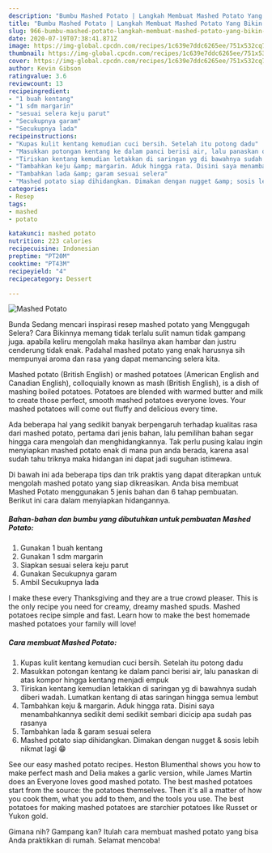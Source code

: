 ```yaml
---
description: "Bumbu Mashed Potato | Langkah Membuat Mashed Potato Yang Bikin Ngiler"
title: "Bumbu Mashed Potato | Langkah Membuat Mashed Potato Yang Bikin Ngiler"
slug: 966-bumbu-mashed-potato-langkah-membuat-mashed-potato-yang-bikin-ngiler
date: 2020-07-19T07:38:41.871Z
image: https://img-global.cpcdn.com/recipes/1c639e7ddc6265ee/751x532cq70/mashed-potato-foto-resep-utama.jpg
thumbnail: https://img-global.cpcdn.com/recipes/1c639e7ddc6265ee/751x532cq70/mashed-potato-foto-resep-utama.jpg
cover: https://img-global.cpcdn.com/recipes/1c639e7ddc6265ee/751x532cq70/mashed-potato-foto-resep-utama.jpg
author: Kevin Gibson
ratingvalue: 3.6
reviewcount: 13
recipeingredient:
- "1 buah kentang"
- "1 sdm margarin"
- "sesuai selera keju parut"
- "Secukupnya garam"
- "Secukupnya lada"
recipeinstructions:
- "Kupas kulit kentang kemudian cuci bersih. Setelah itu potong dadu"
- "Masukkan potongan kentang ke dalam panci berisi air, lalu panaskan di atas kompor hingga kentang menjadi empuk"
- "Tiriskan kentang kemudian letakkan di saringan yg di bawahnya sudah diberi wadah. Lumatkan kentang di atas saringan hingga semua lembut"
- "Tambahkan keju &amp; margarin. Aduk hingga rata. Disini saya menambahkannya sedikit demi sedikit sembari dicicip apa sudah pas rasanya"
- "Tambahkan lada &amp; garam sesuai selera"
- "Mashed potato siap dihidangkan. Dimakan dengan nugget &amp; sosis lebih nikmat lagi 😁"
categories:
- Resep
tags:
- mashed
- potato

katakunci: mashed potato 
nutrition: 223 calories
recipecuisine: Indonesian
preptime: "PT20M"
cooktime: "PT43M"
recipeyield: "4"
recipecategory: Dessert

---
```



![Mashed Potato](https://img-global.cpcdn.com/recipes/1c639e7ddc6265ee/751x532cq70/mashed-potato-foto-resep-utama.jpg)

Bunda Sedang mencari inspirasi resep mashed potato yang Menggugah Selera? Cara Bikinnya memang tidak terlalu sulit namun tidak gampang juga. apabila keliru mengolah maka hasilnya akan hambar dan justru cenderung tidak enak. Padahal mashed potato yang enak harusnya sih mempunyai aroma dan rasa yang dapat memancing selera kita.

Mashed potato (British English) or mashed potatoes (American English and Canadian English), colloquially known as mash (British English), is a dish of mashing boiled potatoes. Potatoes are blended with warmed butter and milk to create those perfect, smooth mashed potatoes everyone loves. Your mashed potatoes will come out fluffy and delicious every time.

Ada beberapa hal yang sedikit banyak berpengaruh terhadap kualitas rasa dari mashed potato, pertama dari jenis bahan, lalu pemilihan bahan segar hingga cara mengolah dan menghidangkannya. Tak perlu pusing kalau ingin menyiapkan mashed potato enak di mana pun anda berada, karena asal sudah tahu triknya maka hidangan ini dapat jadi suguhan istimewa.


Di bawah ini ada beberapa tips dan trik praktis yang dapat diterapkan untuk mengolah mashed potato yang siap dikreasikan. Anda bisa membuat Mashed Potato menggunakan 5 jenis bahan dan 6 tahap pembuatan. Berikut ini cara dalam menyiapkan hidangannya.

<!--inarticleads1-->

##### Bahan-bahan dan bumbu yang dibutuhkan untuk pembuatan Mashed Potato:

1. Gunakan 1 buah kentang
1. Gunakan 1 sdm margarin
1. Siapkan sesuai selera keju parut
1. Gunakan Secukupnya garam
1. Ambil Secukupnya lada


I make these every Thanksgiving and they are a true crowd pleaser. This is the only recipe you need for creamy, dreamy mashed spuds. Mashed potatoes recipe simple and fast. Learn how to make the best homemade mashed potatoes your family will love! 

<!--inarticleads2-->

##### Cara membuat Mashed Potato:

1. Kupas kulit kentang kemudian cuci bersih. Setelah itu potong dadu
1. Masukkan potongan kentang ke dalam panci berisi air, lalu panaskan di atas kompor hingga kentang menjadi empuk
1. Tiriskan kentang kemudian letakkan di saringan yg di bawahnya sudah diberi wadah. Lumatkan kentang di atas saringan hingga semua lembut
1. Tambahkan keju &amp; margarin. Aduk hingga rata. Disini saya menambahkannya sedikit demi sedikit sembari dicicip apa sudah pas rasanya
1. Tambahkan lada &amp; garam sesuai selera
1. Mashed potato siap dihidangkan. Dimakan dengan nugget &amp; sosis lebih nikmat lagi 😁


See our easy mashed potato recipes. Heston Blumenthal shows you how to make perfect mash and Delia makes a garlic version, while James Martin does an Everyone loves good mashed potato. The best mashed potatoes start from the source: the potatoes themselves. Then it&#39;s all a matter of how you cook them, what you add to them, and the tools you use. The best potatoes for making mashed potatoes are starchier potatoes like Russet or Yukon gold. 

Gimana nih? Gampang kan? Itulah cara membuat mashed potato yang bisa Anda praktikkan di rumah. Selamat mencoba!
